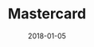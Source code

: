 ---
layout: site
title: "Mastercard"
date: 2018-01-05
categories: [finance]
version: 1.2.19
major: 1
minor: 2
patch: 19
slug: mastercard
link: https://www.mastercard.us/en-us.html
permalink: /sites/:slug
---